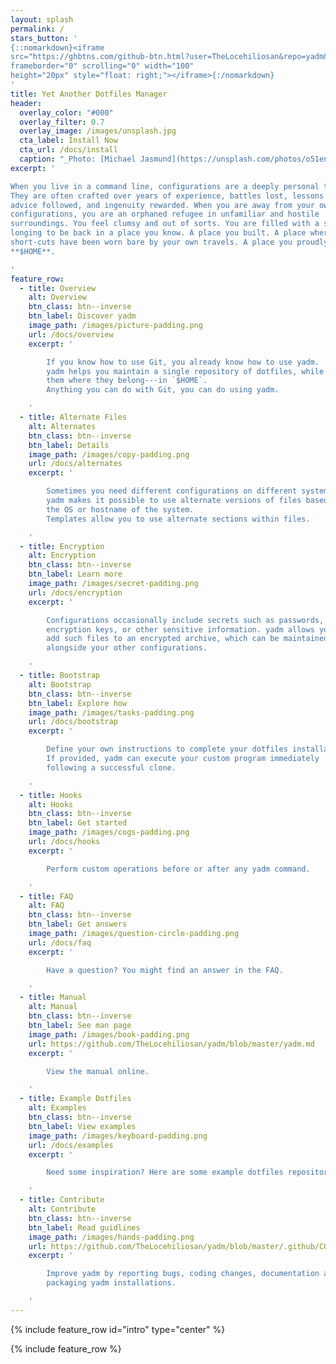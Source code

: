 ```yaml
---
layout: splash
permalink: /
stars_button: '
{::nomarkdown}<iframe
src="https://ghbtns.com/github-btn.html?user=TheLocehiliosan&repo=yadm&type=star&count=true"
frameborder="0" scrolling="0" width="100"
height="20px" style="float: right;"></iframe>{:/nomarkdown}
'
title: Yet Another Dotfiles Manager
header:
  overlay_color: "#000"
  overlay_filter: 0.7
  overlay_image: /images/unsplash.jpg
  cta_label: Install Now
  cta_url: /docs/install
  caption: "_Photo: [Michael Jasmund](https://unsplash.com/photos/o51enAB_89A)_"
excerpt: '

When you live in a command line, configurations are a deeply personal thing.
They are often crafted over years of experience, battles lost, lessons learned,
advice followed, and ingenuity rewarded. When you are away from your own
configurations, you are an orphaned refugee in unfamiliar and hostile
surroundings. You feel clumsy and out of sorts. You are filled with a sense of
longing to be back in a place you know. A place you built. A place where all the
short-cuts have been worn bare by your own travels. A place you proudly call...
**$HOME**.

'
feature_row:
  - title: Overview
    alt: Overview
    btn_class: btn--inverse
    btn_label: Discover yadm
    image_path: /images/picture-padding.png
    url: /docs/overview
    excerpt: '

        If you know how to use Git, you already know how to use yadm.
        yadm helps you maintain a single repository of dotfiles, while keeping
        them where they belong---in `$HOME`.
        Anything you can do with Git, you can do using yadm.

    '
  - title: Alternate Files
    alt: Alternates
    btn_class: btn--inverse
    btn_label: Details
    image_path: /images/copy-padding.png
    url: /docs/alternates
    excerpt: '

        Sometimes you need different configurations on different systems.
        yadm makes it possible to use alternate versions of files based on
        the OS or hostname of the system.
        Templates allow you to use alternate sections within files.

    '
  - title: Encryption
    alt: Encryption
    btn_class: btn--inverse
    btn_label: Learn more
    image_path: /images/secret-padding.png
    url: /docs/encryption
    excerpt: '

        Configurations occasionally include secrets such as passwords,
        encryption keys, or other sensitive information. yadm allows you to
        add such files to an encrypted archive, which can be maintained
        alongside your other configurations.

    '
  - title: Bootstrap
    alt: Bootstrap
    btn_class: btn--inverse
    btn_label: Explore how
    image_path: /images/tasks-padding.png
    url: /docs/bootstrap
    excerpt: '

        Define your own instructions to complete your dotfiles installation.
        If provided, yadm can execute your custom program immediately
        following a successful clone.

    '
  - title: Hooks
    alt: Hooks
    btn_class: btn--inverse
    btn_label: Get started
    image_path: /images/cogs-padding.png
    url: /docs/hooks
    excerpt: '

        Perform custom operations before or after any yadm command.

    '
  - title: FAQ
    alt: FAQ
    btn_class: btn--inverse
    btn_label: Get answers
    image_path: /images/question-circle-padding.png
    url: /docs/faq
    excerpt: '

        Have a question? You might find an answer in the FAQ.

    '
  - title: Manual
    alt: Manual
    btn_class: btn--inverse
    btn_label: See man page
    image_path: /images/book-padding.png
    url: https://github.com/TheLocehiliosan/yadm/blob/master/yadm.md
    excerpt: '

        View the manual online.

    '
  - title: Example Dotfiles
    alt: Examples
    btn_class: btn--inverse
    btn_label: View examples
    image_path: /images/keyboard-padding.png
    url: /docs/examples
    excerpt: '

        Need some inspiration? Here are some example dotfiles repository.

    '
  - title: Contribute
    alt: Contribute
    btn_class: btn--inverse
    btn_label: Read guidlines
    image_path: /images/hands-padding.png
    url: https://github.com/TheLocehiliosan/yadm/blob/master/.github/CONTRIBUTING.md
    excerpt: '

        Improve yadm by reporting bugs, coding changes, documentation and
        packaging yadm installations.

    '
---
```


{% include feature_row id="intro" type="center" %}

{% include feature_row %}
